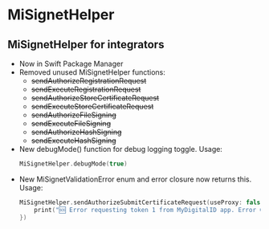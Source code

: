 
# MiSignetHelper

## MiSignetHelper for integrators
- Now in Swift Package Manager
- Removed unused MiSignetHelper functions:
    - ~~sendAuthorizeRegistrationRequest~~
    - ~~sendExecuteRegistrationRequest~~
    - ~~sendAuthorizeStoreCertificateRequest~~
    - ~~sendExecuteStoreCertificateRequest~~
    - ~~sendAuthorizeFileSigning~~
    - ~~sendExecuteFileSigning~~
    - ~~sendAuthorizeHashSigning~~
    - ~~sendExecuteHashSigning~~
- New debugMode() function for debug logging toggle.
Usage:
    ```swift
    MiSignetHelper.debugMode(true)
    ```
- New MiSignetValidationError enum and error closure now returns this. Usage:
    ```swift
    MiSignetHelper.sendAuthorizeSubmitCertificateRequest(useProxy: false, errorHandler: { errorCode in
        print("🆘 Error requesting token 1 from MyDigitalID app. Error Code: \(errorCode)")
    })
    ```

